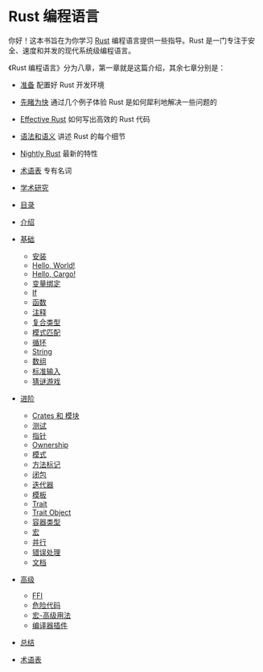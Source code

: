 Rust 编程语言
===

你好！这本书旨在为你学习 [Rust](http://www.rust-lang.org/) 编程语言提供一些指导。Rust 是一门专注于安全、速度和并发的现代系统级编程语言。

《Rust 编程语言》分为八章，第一章就是这篇介绍，其余七章分别是：

* [准备](getting_started/README.md) 配置好 Rust 开发环境
* [先睹为快](learn_rust/README.md) 通过几个例子体验 Rust 是如何犀利地解决一些问题的
* [Effective Rust](effective_rust/README.md) 如何写出高效的 Rust 代码
* [语法和语义](syntax_sematic/README.md) 讲述 Rust 的每个细节
* [Nightly Rust](nightly_rust/README.md) 最新的特性
* [术语表](glossary/README.md) 专有名词
* [学术研究](academic_research/README.md)


* [目录](SUMMARY.md)
* [介绍](introduction.md)
* [基础](basic/README.md)
    * [安装](basic/install.md)
    * [Hello, World!](basic/helloword.md)
    * [Hello, Cargo!](basic/cargo.md)
    * [变量绑定](basic/binding.md)
    * [If](basic/if.md)
    * [函数](basic/function.md)
    * [注释](basic/comment.md)
    * [复合类型](basic/compound.md)
    * [模式匹配](basic/match.md)
    * [循环](basic/loop.md)
    * [String](basic/string.md)
    * [数组](basic/array.md)
    * [标准输入](basic/input.md)
    * [猜谜游戏](basic/guessgame.md)
* [进阶](intermediate/README.md)
	* [Crates 和 模块](intermediate/crate.md)
	* [测试](intermediate/test.md)
	* [指针](intermediate/pointer.md)
	* [Ownership](intermediate/ownership.md)
	* [模式](intermediate/pattern.md)
	* [方法标记](intermediate/method.md)
	* [闭包](intermediate/closure.md)
	* [迭代器](intermediate/iterator.md)
	* [模板](intermediate/generic.md)
	* [Trait](intermediate/trait.md)
	* [Trait Object](intermediate/traitobject.md)
	* [容器类型](intermediate/collections.md)
	* [宏](intermediate/macro.md)
	* [并行](intermediate/concurrency.md)
	* [错误处理](intermediate/error.md)
	* [文档](intermediate/document.md)
* [高级](advance/README.md)
	* [FFI](advance/ffi.md)
	* [危险代码](advance/unsafe.md)
	* [宏-高级用法](advance/macro.md)
	* [编译器插件](advance/plugin.md)
* [总结](conclusion.md)
* [术语表](glossary.md)